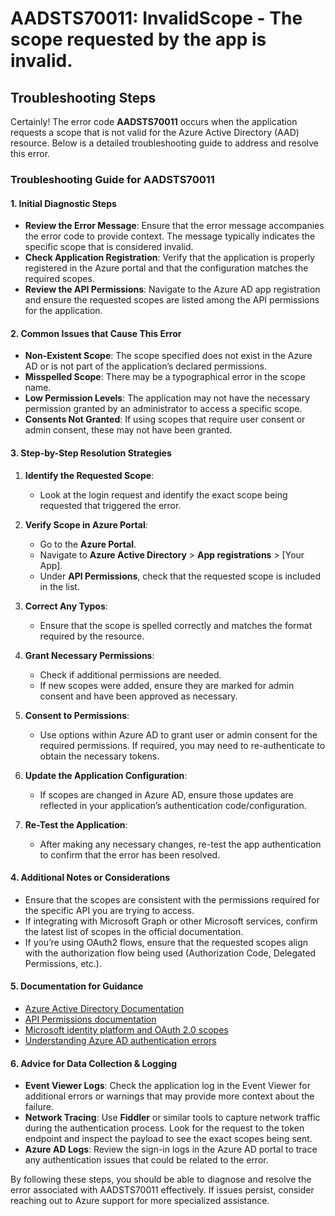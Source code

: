 # AADSTS70011: InvalidScope - The scope requested by the app is invalid.


## Troubleshooting Steps
Certainly! The error code **AADSTS70011** occurs when the application requests a scope that is not valid for the Azure Active Directory (AAD) resource. Below is a detailed troubleshooting guide to address and resolve this error.

### **Troubleshooting Guide for AADSTS70011**

#### **1. Initial Diagnostic Steps**
- **Review the Error Message**: Ensure that the error message accompanies the error code to provide context. The message typically indicates the specific scope that is considered invalid.
- **Check Application Registration**: Verify that the application is properly registered in the Azure portal and that the configuration matches the required scopes.
- **Review the API Permissions**: Navigate to the Azure AD app registration and ensure the requested scopes are listed among the API permissions for the application.

#### **2. Common Issues that Cause This Error**
- **Non-Existent Scope**: The scope specified does not exist in the Azure AD or is not part of the application’s declared permissions.
- **Misspelled Scope**: There may be a typographical error in the scope name.
- **Low Permission Levels**: The application may not have the necessary permission granted by an administrator to access a specific scope.
- **Consents Not Granted**: If using scopes that require user consent or admin consent, these may not have been granted.

#### **3. Step-by-Step Resolution Strategies**
1. **Identify the Requested Scope**:
   - Look at the login request and identify the exact scope being requested that triggered the error.

2. **Verify Scope in Azure Portal**:
   - Go to the **Azure Portal**.
   - Navigate to **Azure Active Directory** > **App registrations** > [Your App].
   - Under **API Permissions**, check that the requested scope is included in the list.

3. **Correct Any Typos**:
   - Ensure that the scope is spelled correctly and matches the format required by the resource.

4. **Grant Necessary Permissions**:
   - Check if additional permissions are needed.
   - If new scopes were added, ensure they are marked for admin consent and have been approved as necessary.

5. **Consent to Permissions**:
   - Use options within Azure AD to grant user or admin consent for the required permissions. If required, you may need to re-authenticate to obtain the necessary tokens.

6. **Update the Application Configuration**:
   - If scopes are changed in Azure AD, ensure those updates are reflected in your application’s authentication code/configuration.

7. **Re-Test the Application**:
   - After making any necessary changes, re-test the app authentication to confirm that the error has been resolved.

#### **4. Additional Notes or Considerations**
- Ensure that the scopes are consistent with the permissions required for the specific API you are trying to access.
- If integrating with Microsoft Graph or other Microsoft services, confirm the latest list of scopes in the official documentation.
- If you’re using OAuth2 flows, ensure that the requested scopes align with the authorization flow being used (Authorization Code, Delegated Permissions, etc.).

#### **5. Documentation for Guidance**
- [Azure Active Directory Documentation](https://docs.microsoft.com/en-us/azure/active-directory/develop/)
- [API Permissions documentation](https://docs.microsoft.com/en-us/azure/active-directory/develop/v2-app-permissions-and-admin-consent)
- [Microsoft identity platform and OAuth 2.0 scopes](https://docs.microsoft.com/en-us/azure/active-directory/develop/scopes)
- [Understanding Azure AD authentication errors](https://docs.microsoft.com/en-us/azure/active-directory/develop/scenario-desktop-authentication)

#### **6. Advice for Data Collection & Logging**
- **Event Viewer Logs**: Check the application log in the Event Viewer for additional errors or warnings that may provide more context about the failure.
- **Network Tracing**: Use **Fiddler** or similar tools to capture network traffic during the authentication process. Look for the request to the token endpoint and inspect the payload to see the exact scopes being sent.
- **Azure AD Logs**: Review the sign-in logs in the Azure AD portal to trace any authentication issues that could be related to the error.

By following these steps, you should be able to diagnose and resolve the error associated with AADSTS70011 effectively. If issues persist, consider reaching out to Azure support for more specialized assistance.